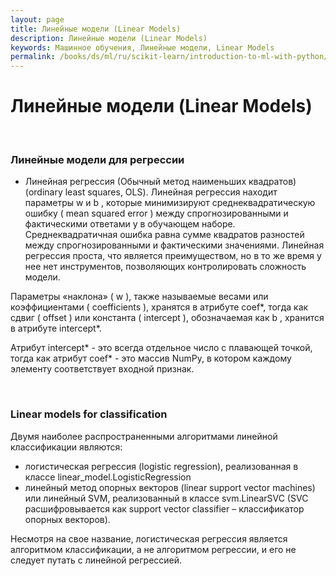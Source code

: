 ```yaml
---
layout: page
title: Линейные модели (Linear Models)
description: Линейные модели (Linear Models)
keywords: Машинное обучения, Линейные модели, Linear Models
permalink: /books/ds/ml/ru/scikit-learn/introduction-to-ml-with-python/supervised-learning/linear-models/
---
```


# Линейные модели (Linear Models)

<br/>

### Линейные модели для регрессии

- Линейная регрессия (Обычный метод наименьших квадратов) (ordinary least squares, OLS). Линейная регрессия находит параметры w и b , которые минимизируют среднеквадратическую ошибку ( mean squared error ) между спрогнозированными и фактическими ответами у в обучающем наборе. Среднеквадратичная ошибка равна сумме квадратов разностей между спрогнозированными и фактическими значениями.
  Линейная регрессия проста, что является преимуществом, но в то же время у нее нет инструментов, позволяющих контролировать сложность модели.

Параметры «наклона» ( w ), также называемые весами или коэффициентами ( coefficients ), хранятся в атрибуте coef*, тогда как сдвиг ( offset ) или константа ( intercept ), обозначаемая как b , хранится в атрибуте intercept*.

Атрибут intercept* - это всегда отдельное число с плавающей точкой, тогда как атрибут coef* - это массив NumPy, в котором каждому элементу соответствует входной признак.

<br/>

### Linear models for classification

Двумя наиболее распространенными алгоритмами линейной классификации являются:

- логистическая регрессия (logistic regression), реализованная в классе linear_model.LogisticRegression
- линейный метод опорных векторов (linear support vector machines) или линейный SVM, реализованный в классе svm.LinearSVC (SVC расшифровывается как support vector classifier – классификатор опорных векторов).

Несмотря на свое название, логистическая регрессия является алгоритмом классификации, а не алгоритмом регрессии, и его не следует путать с линейной регрессией.
